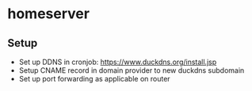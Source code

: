# homeserver

## Setup
- Set up DDNS in cronjob: https://www.duckdns.org/install.jsp
- Setup CNAME record in domain provider to new duckdns subdomain
- Set up port forwarding as applicable on router
